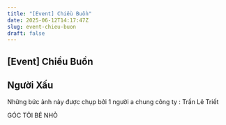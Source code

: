 ```yaml
---
title: "[Event] Chiều Buồn"
date: 2025-06-12T14:17:47Z
slug: event-chieu-buon
draft: false
---
```


## [Event] Chiều Buồn

## Người Xấu

Những bức ảnh này được chụp bởi 1 người a chung công ty : Trần Lê Triết 

 


 
GÓC TÔI BÉ NHỎ